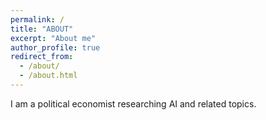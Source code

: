 ```yaml
---
permalink: /
title: "ABOUT"
excerpt: "About me"
author_profile: true
redirect_from: 
  - /about/
  - /about.html
---
```

I am a political economist researching AI and related topics. 